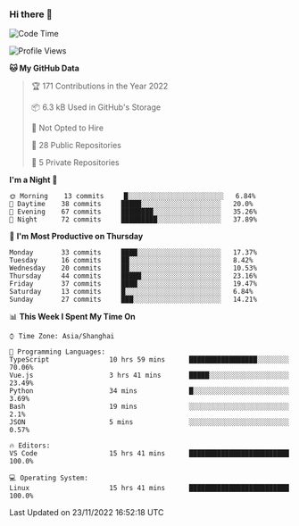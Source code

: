 ### Hi there 👋

<!--
**robinWongM/robinWongM** is a ✨ _special_ ✨ repository because its `README.md` (this file) appears on your GitHub profile.

Here are some ideas to get you started:

- 🔭 I’m currently working on ...
- 🌱 I’m currently learning ...
- 👯 I’m looking to collaborate on ...
- 🤔 I’m looking for help with ...
- 💬 Ask me about ...
- 📫 How to reach me: ...
- 😄 Pronouns: ...
- ⚡ Fun fact: ...
-->

<!--START_SECTION:waka-->
![Code Time](http://img.shields.io/badge/Code%20Time-45%20hrs%2031%20mins-blue)

![Profile Views](http://img.shields.io/badge/Profile%20Views-10-blue)

**🐱 My GitHub Data** 

> 🏆 171 Contributions in the Year 2022
 > 
> 📦 6.3 kB Used in GitHub's Storage 
 > 
> 🚫 Not Opted to Hire
 > 
> 📜 28 Public Repositories 
 > 
> 🔑 5 Private Repositories  
 > 
**I'm a Night 🦉** 

```text
🌞 Morning    13 commits     █░░░░░░░░░░░░░░░░░░░░░░░░   6.84% 
🌆 Daytime    38 commits     █████░░░░░░░░░░░░░░░░░░░░   20.0% 
🌃 Evening    67 commits     ████████░░░░░░░░░░░░░░░░░   35.26% 
🌙 Night      72 commits     █████████░░░░░░░░░░░░░░░░   37.89%

```
📅 **I'm Most Productive on Thursday** 

```text
Monday       33 commits     ████░░░░░░░░░░░░░░░░░░░░░   17.37% 
Tuesday      16 commits     ██░░░░░░░░░░░░░░░░░░░░░░░   8.42% 
Wednesday    20 commits     ██░░░░░░░░░░░░░░░░░░░░░░░   10.53% 
Thursday     44 commits     █████░░░░░░░░░░░░░░░░░░░░   23.16% 
Friday       37 commits     ████░░░░░░░░░░░░░░░░░░░░░   19.47% 
Saturday     13 commits     █░░░░░░░░░░░░░░░░░░░░░░░░   6.84% 
Sunday       27 commits     ███░░░░░░░░░░░░░░░░░░░░░░   14.21%

```


📊 **This Week I Spent My Time On** 

```text
⌚︎ Time Zone: Asia/Shanghai

💬 Programming Languages: 
TypeScript               10 hrs 59 mins      █████████████████░░░░░░░░   70.06% 
Vue.js                   3 hrs 41 mins       █████░░░░░░░░░░░░░░░░░░░░   23.49% 
Python                   34 mins             █░░░░░░░░░░░░░░░░░░░░░░░░   3.69% 
Bash                     19 mins             ░░░░░░░░░░░░░░░░░░░░░░░░░   2.1% 
JSON                     5 mins              ░░░░░░░░░░░░░░░░░░░░░░░░░   0.57%

🔥 Editors: 
VS Code                  15 hrs 41 mins      █████████████████████████   100.0%

💻 Operating System: 
Linux                    15 hrs 41 mins      █████████████████████████   100.0%

```


 Last Updated on 23/11/2022 16:52:18 UTC
<!--END_SECTION:waka-->
